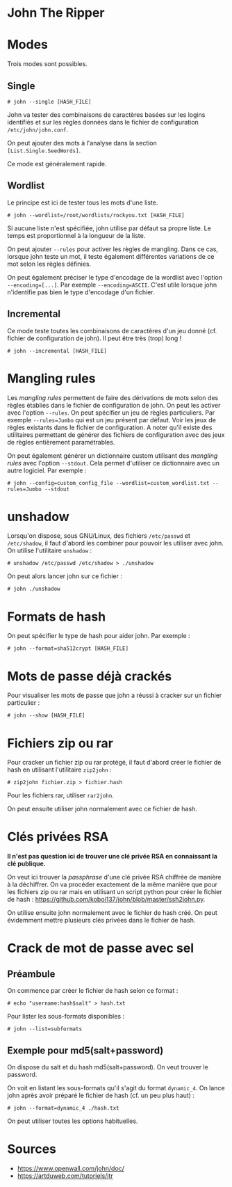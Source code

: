 John The Ripper
===============

# Modes
Trois modes sont possibles.

## Single
```
# john --single [HASH_FILE]
```
John va tester des combinaisons de caractères basées sur les logins identifiés et sur les règles données dans le fichier de configuration `/etc/john/john.conf`.

On peut ajouter des mots à l'analyse dans la section `[List.Single.SeedWords]`.

Ce mode est généralement rapide.

## Wordlist
Le principe est ici de tester tous les mots d'une liste.
```
# john --wordlist=/root/wordlists/rockyou.txt [HASH_FILE]
```

Si aucune liste n'est spécifiée, john utilise par défaut sa propre liste. Le temps est proportionnel à la longueur de la liste.

On peut ajouter `--rules` pour activer les règles de mangling. Dans ce cas, lorsque john teste un mot, il teste également différentes variations de ce mot selon les règles définies.

On peut également préciser le type d'encodage de la wordlist avec l'option `--encoding=[...]`. Par exemple `--encoding=ASCII`. C'est utile lorsque john n'identifie pas bien le type d'encodage d'un fichier.

## Incremental
Ce mode teste toutes les combinaisons de caractères d'un jeu donné (cf. fichier de configuration de john). Il peut être très (trop) long !
```
# john --incremental [HASH_FILE]
```

# Mangling rules
Les *mangling rules* permettent de faire des dérivations de mots selon des règles établies dans le fichier de configuration de john.
On peut les activer avec l'option `--rules`. On peut spécifier un jeu de règles particuliers. Par exemple `--rules=Jumbo` qui est un jeu présent par défaut.
Voir les jeux de règles existants dans le fichier de configuration.
A noter qu'il existe des utilitaires permettant de générer des fichiers de configuration avec des jeux de règles entièrement paramétrables.

On peut également générer un dictionnaire custom utilisant des *mangling rules* avec l'option `--stdout`. Cela permet d'utiliser ce dictionnaire avec un autre logiciel. Par exemple :
```
# john --config=custom_config_file --wordlist=custom_wordlist.txt --rules=Jumbo --stdout
```

# unshadow
Lorsqu'on dispose, sous GNU/Linux, des fichiers `/etc/passwd` et `/etc/shadow`, il faut d'abord les combiner pour pouvoir les utiliser avec john. On utilise l'utilitaire `unshadow` :
```
# unshadow /etc/passwd /etc/shadow > ./unshadow
```
On peut alors lancer john sur ce fichier :
```
# john ./unshadow
```

# Formats de hash
On peut spécifier le type de hash pour aider john. Par exemple :
```
# john --format=sha512crypt [HASH_FILE]
```

# Mots de passe déjà crackés
Pour visualiser les mots de passe que john a réussi à cracker sur un fichier particulier :
```
# john --show [HASH_FILE]
```

# Fichiers zip ou rar
Pour cracker un fichier zip ou rar protégé, il faut d'abord créer le fichier de hash en utilisant l'utilitaire `zip2john` :
```
# zip2john fichier.zip > fichier.hash
```
Pour les fichiers rar, utiliser `rar2john`.

On peut ensuite utiliser john normalement avec ce fichier de hash.

# Clés privées RSA
**Il n'est pas question ici de trouver une clé privée RSA en connaissant la clé publique.**

On veut ici trouver la *passphrase* d'une clé privée RSA chiffrée de manière à la déchiffrer. On va procéder exactement de la même manière que pour les fichiers zip ou rar mais en utilisant un script python pour créer le fichier de hash : https://github.com/koboi137/john/blob/master/ssh2john.py.

On utilise ensuite john normalement avec le fichier de hash créé. On peut évidemment mettre plusieurs clés privées dans le fichier de hash.

# Crack de mot de passe avec sel
## Préambule
On commence par créer le fichier de hash selon ce format :
```
# echo "username:hash$salt" > hash.txt
```
Pour lister les sous-formats disponibles :
```
# john --list=subformats
```

## Exemple pour md5(salt+password)
On dispose du salt et du hash md5(salt+password). On veut trouver le password.

On voit en listant les sous-formats qu'il s'agit du format `dynamic_4`. On lance john après avoir préparé le fichier de hash (cf. un peu plus haut) :
```
# john --format=dynamic_4 ./hash.txt
```

On peut utiliser toutes les options habituelles.

# Sources
* https://www.openwall.com/john/doc/
* https://artduweb.com/tutoriels/jtr
